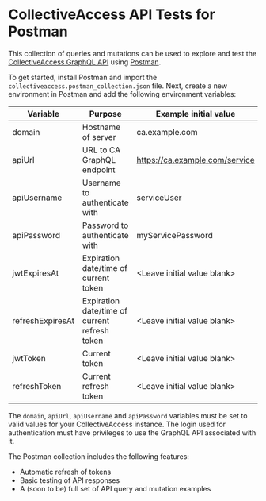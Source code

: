# CollectiveAccess API Tests for Postman 

This collection of queries and mutations can be used to explore and test the [CollectiveAccess GraphQL API](https://manual.collectiveaccess.org/developer/web_api/graphql.html) using [Postman](https://www.postman.com).

To get started, install Postman and import the `collectiveaccess.postman_collection.json` file. Next, create a new environment in Postman and add the following environment variables:

|  Variable  | Purpose                | Example initial value  
|---         |---                     |---	    
| domain     | Hostname of server     | ca.example.com     
| apiUrl     | URL to CA GraphQL endpoint    | https://ca.example.com/service   
| apiUsername     | Username to authenticate with     | serviceUser  
| apiPassword     | Password to authenticate with     | myServicePassword     
| jwtExpiresAt     | Expiration date/time of current token     | &lt;Leave initial value blank&gt;    
| refreshExpiresAt     | Expiration date/time of current refresh token     | &lt;Leave initial value blank&gt;    
| jwtToken     | Current token     | &lt;Leave initial value blank&gt;   
| refreshToken     | Current refresh token    | &lt;Leave initial value blank&gt;    

The `domain`, `apiUrl`, `apiUsername` and `apiPassword` variables must be set to valid values for your CollectiveAccess instance. The login used for authentication must have privileges to use the GraphQL API associated with it.

The Postman collection includes the following features:

* Automatic refresh of tokens
* Basic testing of API responses
* A (soon to be) full set of API query and mutation examples
